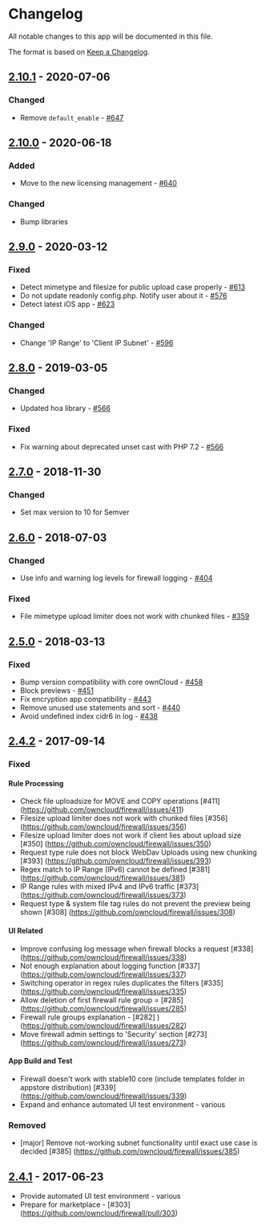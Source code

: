 # Changelog

All notable changes to this app will be documented in this file.

The format is based on [Keep a Changelog](http://keepachangelog.com/en/1.0.0/).

## [2.10.1] - 2020-07-06
### Changed   

- Remove `default_enable` - [#647](https://github.com/owncloud/firewall/issues/647)

## [2.10.0] - 2020-06-18

### Added

- Move to the new licensing management - [#640](https://github.com/owncloud/firewall/issues/640)

### Changed

- Bump libraries

## [2.9.0] - 2020-03-12

### Fixed

- Detect mimetype and filesize for public upload case properly - [#613](https://github.com/owncloud/firewall/issues/613)
- Do not update readonly config.php. Notify user about it - [#576](https://github.com/owncloud/firewall/issues/576)
- Detect latest iOS app - [#623](https://github.com/owncloud/firewall/issues/623)

### Changed

- Change 'IP Range' to 'Client IP Subnet' - [#596](https://github.com/owncloud/firewall/issues/596)

## [2.8.0] - 2019-03-05

### Changed

- Updated hoa library - [#566](https://github.com/owncloud/firewall/issues/566)

### Fixed

- Fix warning about deprecated unset cast with PHP 7.2 - [#566](https://github.com/owncloud/firewall/issues/566)

## [2.7.0] - 2018-11-30

### Changed

- Set max version to 10 for Semver

## [2.6.0] - 2018-07-03

### Changed

- Use info and warning log levels for firewall logging - [#404](https://github.com/owncloud/firewall/issues/404)

### Fixed

- File mimetype upload limiter does not work with chunked files - [#359](https://github.com/owncloud/firewall/issues/359)

## [2.5.0] - 2018-03-13

### Fixed

- Bump version compatibility with core ownCloud - [#458](https://github.com/owncloud/firewall/pull/458)
- Block previews - [#451](https://github.com/owncloud/firewall/issues/451)
- Fix encryption app compatibility - [#443](https://github.com/owncloud/firewall/issues/443)
- Remove unused use statements and sort - [#440](https://github.com/owncloud/firewall/issues/440)
- Avoid undefined index cidr6 in log - [#438](https://github.com/owncloud/firewall/issues/438)

## [2.4.2] - 2017-09-14

### Fixed

#### Rule Processing

- Check file uploadsize for MOVE and COPY operations [#411] (https://github.com/owncloud/firewall/issues/411)
- Filesize upload limiter does not work with chunked files [#356] (https://github.com/owncloud/firewall/issues/356)
- Filesize upload limiter does not work if client lies about upload size [#350] (https://github.com/owncloud/firewall/issues/350)
- Request type rule does not block WebDav Uploads using new chunking [#393] (https://github.com/owncloud/firewall/issues/393)
- Regex match to IP Range (IPv6) cannot be defined [#381] (https://github.com/owncloud/firewall/issues/381)
- IP Range rules with mixed IPv4 and IPv6 traffic [#373] (https://github.com/owncloud/firewall/issues/373)
- Request type & system file tag rules do not prevent the preview being shown [#308] (https://github.com/owncloud/firewall/issues/308)

#### UI Related

- Improve confusing log message when firewall blocks a request [#338] (https://github.com/owncloud/firewall/issues/338)
- Not enough explanation about logging function [#337] (https://github.com/owncloud/firewall/issues/337)
- Switching operator in regex rules duplicates the filters [#335] (https://github.com/owncloud/firewall/issues/335)
- Allow deletion of first firewall rule group = [#285] (https://github.com/owncloud/firewall/issues/285)
- Firewall rule groups explanation - [#282] )(https://github.com/owncloud/firewall/issues/282)
- Move firewall admin settings to 'Security' section [#273] (https://github.com/owncloud/firewall/issues/273)

#### App Build and Test

- Firewall doesn't work with stable10 core (include templates folder in appstore distribution) [#339] (https://github.com/owncloud/firewall/issues/339)
- Expand and enhance automated UI test environment - various

### Removed

- [major] Remove not-working subnet functionality until exact use case is decided [#385] (https://github.com/owncloud/firewall/issues/385)

## [2.4.1] - 2017-06-23

- Provide automated UI test environment - various
- Prepare for marketplace - [#303] (https://github.com/owncloud/firewall/pull/303)

[Unreleased]: https://github.com/owncloud/firewall/compare/v2.10.1...HEAD
[2.10.1]: https://github.com/owncloud/firewall/compare/v2.10.0...v2.10.1
[2.10.0]: https://github.com/owncloud/firewall/compare/v2.9.0...v2.10.0
[2.9.0]: https://github.com/owncloud/firewall/compare/v2.8.0...v2.9.0
[2.8.0]: https://github.com/owncloud/firewall/compare/v2.7.0...v2.8.0
[2.7.0]: https://github.com/owncloud/firewall/compare/v2.6.0...v2.7.0
[2.6.0]: https://github.com/owncloud/firewall/compare/v2.5.0...v2.6.0
[2.5.0]: https://github.com/owncloud/firewall/compare/v2.4.2...v2.5.0
[2.4.2]: https://github.com/owncloud/firewall/compare/v2.4.1...v2.4.2
[2.4.1]: https://github.com/owncloud/firewall/compare/v10.0.2...v2.4.1
